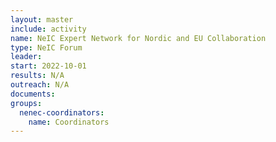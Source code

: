 ```yaml
---
layout: master
include: activity
name: NeIC Expert Network for Nordic and EU Collaboration 
type: NeIC Forum
leader: 
start: 2022-10-01
results: N/A
outreach: N/A
documents:
groups:
  nenec-coordinators:
    name: Coordinators
---
```

